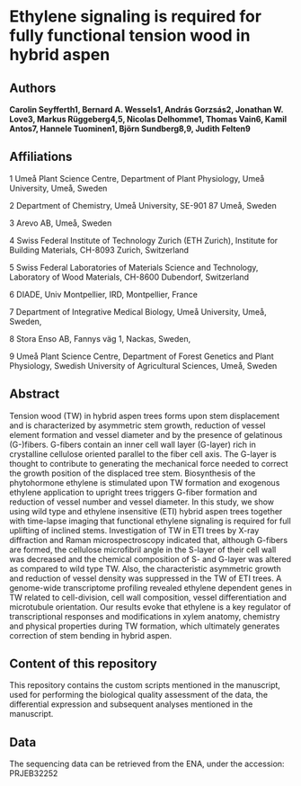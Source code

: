 # Ethylene signaling is required for fully functional tension wood in hybrid aspen

## Authors
**Carolin Seyfferth1, Bernard A. Wessels1, András Gorzsás2, Jonathan W. Love3, Markus Rüggeberg4,5, Nicolas Delhomme1, Thomas Vain6, Kamil Antos7, Hannele Tuominen1, Björn Sundberg8,9, Judith Felten9**

## Affiliations

1 Umeå Plant Science Centre, Department of Plant Physiology, Umeå University, Umeå, Sweden

2 Department of Chemistry, Umeå University, SE-901 87 Umeå, Sweden

3 Arevo AB, Umeå, Sweden

4 Swiss Federal Institute of Technology Zurich (ETH Zurich), Institute for Building Materials, CH-8093 Zurich, Switzerland

5 Swiss Federal Laboratories of Materials Science and Technology, Laboratory of Wood Materials, CH-8600 Dubendorf, Switzerland

6 DIADE, Univ Montpellier, IRD, Montpellier, France

7 Department of Integrative Medical Biology, Umeå University, Umeå, Sweden, 

8 Stora Enso AB, Fannys väg 1, Nackas, Sweden, 

9 Umeå Plant Science Centre, Department of Forest Genetics and Plant Physiology, Swedish University of Agricultural Sciences, Umeå, Sweden

## Abstract

Tension wood (TW) in hybrid aspen trees forms upon stem displacement and is characterized by asymmetric stem growth, reduction of vessel element formation and vessel diameter and by the presence of gelatinous (G-)fibers. G-fibers contain an inner cell wall layer (G-layer) rich in crystalline cellulose oriented parallel to the fiber cell axis. The G-layer is thought to contribute to generating the mechanical force needed to correct the growth position of the displaced tree stem. Biosynthesis of the phytohormone ethylene is stimulated upon TW formation and exogenous ethylene application to upright trees triggers G-fiber formation and reduction of vessel number and vessel diameter. In this study, we show using wild type and ethylene insensitive (ETI) hybrid aspen trees together with time-lapse imaging that functional ethylene signaling is required for full uplifting of inclined stems. Investigation of TW in ETI trees by X-ray diffraction and Raman microspectroscopy indicated that, although G-fibers are formed, the cellulose microfibril angle in the S-layer of their cell wall was decreased and the chemical composition of S- and G-layer was altered as compared to wild type TW. Also, the characteristic asymmetric growth and reduction of vessel density was suppressed in the TW of ETI trees. A genome-wide transcriptome profiling revealed ethylene dependent genes in TW related to cell-division, cell wall composition, vessel differentiation and microtubule orientation. Our results evoke that ethylene is a key regulator of transcriptional responses and modifications in xylem anatomy, chemistry and physical properties during TW formation, which ultimately generates correction of stem bending in hybrid aspen.

## Content of this repository

This repository contains the custom scripts mentioned in the manuscript, used for performing the biological quality assessment of the data, the differential expression and subsequent analyses mentioned in the manuscript.

## Data

The sequencing data can  be retrieved from the ENA, under the accession: PRJEB32252


